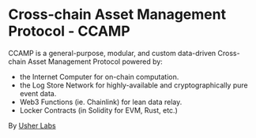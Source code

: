 # Cross-chain Asset Management Protocol - CCAMP

CCAMP is a general-purpose, modular, and custom data-driven Cross-chain Asset Management Protocol powered by:

- the Internet Computer for on-chain computation.
- the Log Store Network for highly-available and cryptographically pure event data.
- Web3 Functions (ie. Chainlink) for lean data relay.
- Locker Contracts (in Solidity for EVM, Rust, etc.)

By [Usher Labs](https://usher.so)
